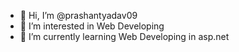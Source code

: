 - 👋 Hi, I’m @prashantyadav09
- 👀 I’m interested in Web Developing
- 🌱 I’m currently learning Web Developing in asp.net


<!---
prashantyadav09/prashantyadav09 is a ✨ special ✨ repository because its `README.md` (this file) appears on your GitHub profile.
You can click the Preview link to take a look at your changes.
--->
